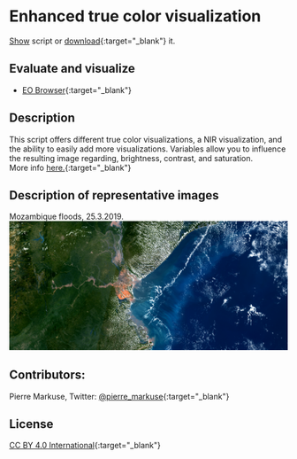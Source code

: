 # Enhanced true color visualization
<a href="#" id='togglescript'>Show</a> script or [download](script.js){:target="_blank"} it.
<div id='script_view' style="display:none">
{% highlight javascript %}
{% include_relative script.js %}
{% endhighlight %}
</div>

## Evaluate and visualize
 - [EO Browser](https://sentinelshare.page.link/XWgR){:target="_blank"}   

## Description
This script offers different true color visualizations, a NIR visualization, and the ability to easily add more visualizations. Variables allow you to influence the resulting image regarding, brightness, contrast, and saturation.  
More info [here.](https://pierre-markuse.net/2019/03/26/sentinel-3-data-visualization-in-eo-browser-using-a-custom-script/){:target="_blank"}

## Description of representative images

Mozambique floods, 25.3.2019. 
![Mozambique floods 2019](fig/fig1.png)

## Contributors:
Pierre Markuse, Twitter: [@pierre_markuse](https://pierre-markuse.net/){:target="_blank"}

## License
[CC BY 4.0 International](https://creativecommons.org/licenses/by/4.0/){:target="_blank"}
